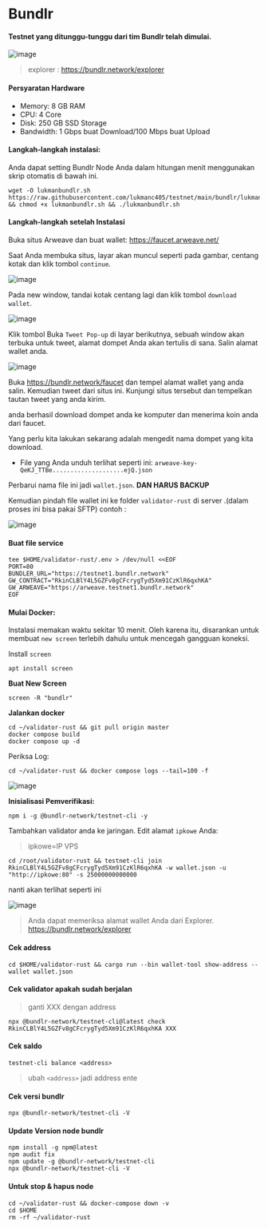 # Bundlr

#### Testnet yang ditunggu-tunggu dari tim Bundlr telah dimulai.

![image](https://user-images.githubusercontent.com/48665887/178899422-b914ca03-12c1-4157-868e-2b92b010ade2.png)

> explorer : https://bundlr.network/explorer

#### Persyaratan Hardware

* Memory: 8 GB RAM
* CPU: 4 Core
* Disk: 250 GB SSD Storage
* Bandwidth: 1 Gbps buat Download/100 Mbps buat Upload

#### Langkah-langkah instalasi:

Anda dapat setting Bundlr Node Anda dalam hitungan menit menggunakan skrip otomatis di bawah ini.

```
wget -O lukmanbundlr.sh https://raw.githubusercontent.com/lukmanc405/testnet/main/bundlr/lukmanbundlr.sh && chmod +x lukmanbundlr.sh && ./lukmanbundlr.sh
```

#### Langkah-langkah setelah Instalasi

Buka situs Arweave dan buat wallet: https://faucet.arweave.net/

Saat Anda membuka situs, layar akan muncul seperti pada gambar, centang kotak dan klik tombol `continue`.

![image](https://user-images.githubusercontent.com/48665887/178900055-40467956-462f-4236-a9bf-8b5ba395125d.png)

Pada new window, tandai kotak centang lagi dan klik tombol `download wallet`.

![image](https://user-images.githubusercontent.com/48665887/178900246-fb4db0a3-5a72-485a-932b-fa53ec4dff04.png)

Klik tombol Buka `Tweet Pop-up` di layar berikutnya, sebuah window akan terbuka untuk tweet, alamat dompet Anda akan tertulis di sana. Salin alamat wallet anda.

![image](https://user-images.githubusercontent.com/48665887/178902152-a3af2c8d-eac6-48bb-905e-6884c9d244c1.png)

Buka https://bundlr.network/faucet dan tempel alamat wallet yang anda salin. Kemudian tweet dari situs ini. Kunjungi situs tersebut dan tempelkan tautan tweet yang anda kirim.

anda berhasil download dompet anda ke komputer dan menerima koin anda dari faucet.

Yang perlu kita lakukan sekarang adalah mengedit nama dompet yang kita download.

* File yang Anda unduh terlihat seperti ini: `arweave-key-QeKJ_TTBe....................ejQ.json`

Perbarui nama file ini jadi `wallet.json`. **DAN HARUS BACKUP**

Kemudian pindah file wallet ini ke folder `validator-rust` di server .(dalam proses ini bisa pakai SFTP) contoh :

![image](https://user-images.githubusercontent.com/48665887/178907113-f89d9396-787d-43ee-a0c0-e9539edca4ee.png)

#### Buat file service

```
tee $HOME/validator-rust/.env > /dev/null <<EOF
PORT=80
BUNDLER_URL="https://testnet1.bundlr.network"
GW_CONTRACT="RkinCLBlY4L5GZFv8gCFcrygTyd5Xm91CzKlR6qxhKA"
GW_ARWEAVE="https://arweave.testnet1.bundlr.network"
EOF
```

#### Mulai Docker:

Instalasi memakan waktu sekitar 10 menit. Oleh karena itu, disarankan untuk membuat `new screen` terlebih dahulu untuk mencegah gangguan koneksi.

Install `screen`

```
apt install screen
```

**Buat New Screen**

```
screen -R "bundlr"
```

**Jalankan docker**

```
cd ~/validator-rust && git pull origin master
docker compose build
docker compose up -d
```

Periksa Log:

```
cd ~/validator-rust && docker compose logs --tail=100 -f
```

![image](https://user-images.githubusercontent.com/48665887/178907619-43bc8495-1450-4943-82b4-063d2507fa84.png)

**Inisialisasi Pemverifikasi:**

```
npm i -g @bundlr-network/testnet-cli -y
```

Tambahkan validator anda ke jaringan. Edit alamat `ipkowe` Anda:

> ipkowe=IP VPS

```
cd /root/validator-rust && testnet-cli join RkinCLBlY4L5GZFv8gCFcrygTyd5Xm91CzKlR6qxhKA -w wallet.json -u "http://ipkowe:80" -s 25000000000000 
```

nanti akan terlihat seperti ini

![image](https://user-images.githubusercontent.com/48665887/178915313-518e4595-c39a-4e49-930d-88fa59eef964.png)

> Anda dapat memeriksa alamat wallet Anda dari Explorer. https://bundlr.network/explorer

#### Cek address

```
cd $HOME/validator-rust && cargo run --bin wallet-tool show-address --wallet wallet.json
```

#### Cek validator apakah sudah berjalan

> ganti XXX dengan address

```
npx @bundlr-network/testnet-cli@latest check  RkinCLBlY4L5GZFv8gCFcrygTyd5Xm91CzKlR6qxhKA XXX
```

#### Cek saldo

```
testnet-cli balance <address>
```

> ubah `<address>` jadi address ente

#### Cek versi bundlr

```
npx @bundlr-network/testnet-cli -V
```

#### Update Version node bundlr

```
npm install -g npm@latest
npm audit fix
npm update -g @bundlr-network/testnet-cli
npx @bundlr-network/testnet-cli -V
```

#### Untuk stop & hapus node

```
cd ~/validator-rust && docker-compose down -v
cd $HOME
rm -rf ~/validator-rust
```
